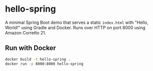 # hello-spring

A minimal Spring Boot demo that serves a static `index.html` with "Hello, World!" using Gradle and Docker. Runs over HTTP on port 8000 using Amazon Corretto 21.

## Run with Docker

```bash
docker build -t hello-spring .
docker run -p 8000:8000 hello-spring
